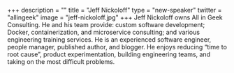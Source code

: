 +++
description = ""
title = "Jeff Nickoloff"
type = "new-speaker"
twitter = "allingeek"
image = "jeff-nickoloff.jpg"
+++
Jeff Nickoloff owns All in Geek Consulting. He and his team provide: custom software development; Docker, containerization, and microservice consulting; and various engineering training services. He is an experienced software engineer, people manager, published author, and blogger. He enjoys reducing “time to root cause”, product experimentation, building engineering teams, and taking on the most difficult problems.